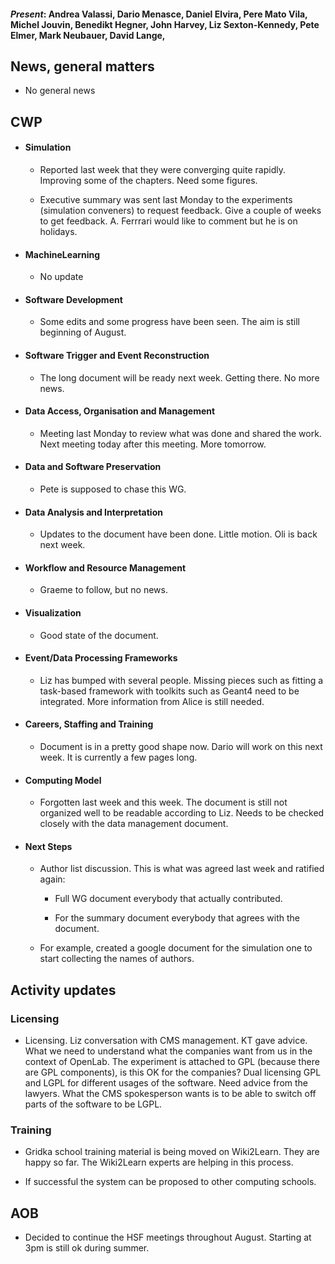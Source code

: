 #### *Present*: Andrea Valassi, Dario Menasce, Daniel Elvira, Pere Mato Vila, Michel Jouvin, Benedikt Hegner, John Harvey, Liz Sexton-Kennedy, Pete Elmer, Mark Neubauer, David Lange, 

## News, general matters

-   No general news

## CWP

-   #### Simulation

    -   Reported last week that they were converging quite rapidly. Improving some of the chapters. Need some figures.

    -   Executive summary was sent last Monday to the experiments (simulation conveners) to request feedback. Give a couple of weeks to get feedback. A. Ferrrari would like to comment but he is on holidays.

-   #### MachineLearning

    -   No update

-   #### Software Development

    -   Some edits and some progress have been seen. The aim is still beginning of August.

-   #### Software Trigger and Event Reconstruction

    -   The long document will be ready next week. Getting there. No more news.

-   #### Data Access, Organisation and Management

    -   Meeting last Monday to review what was done and shared the work. Next meeting today after this meeting. More tomorrow.

-   #### Data and Software Preservation

    -   Pete is supposed to chase this WG.

-   #### Data Analysis and Interpretation

    -   Updates to the document have been done. Little motion. Oli is back next week.

-   #### Workflow and Resource Management

    -   Graeme to follow, but no news.

-   #### Visualization

    -   Good state of the document.

-   #### Event/Data Processing Frameworks

    -   Liz has bumped with several people. Missing pieces such as fitting a task-based framework with toolkits such as Geant4 need to be integrated. More information from Alice is still needed.

-   #### Careers, Staffing and Training

    -   Document is in a pretty good shape now. Dario will work on this next week. It is currently a few pages long.

-   #### Computing Model

    -   Forgotten last week and this week. The document is still not organized well to be readable according to Liz. Needs to be checked closely with the data management document.

-   #### Next Steps

    -   Author list discussion. This is what was agreed last week and ratified again:

        -   Full WG document everybody that actually contributed.

        -   For the summary document everybody that agrees with the document.

    -   For example, created a google document for the simulation one to start collecting the names of authors.

## Activity updates

### Licensing

-   Licensing. Liz conversation with CMS management. KT gave advice. What we need to understand what the companies want from us in the context of OpenLab. The experiment is attached to GPL (because there are GPL components), is this OK for the companies? Dual licensing GPL and LGPL for different usages of the software. Need advice from the lawyers. What the CMS spokesperson wants is to be able to switch off parts of the software to be LGPL.

### Training

-   Gridka school training material is being moved on Wiki2Learn. They are happy so far. The Wiki2Learn experts are helping in this process.

-   If successful the system can be proposed to other computing schools.

## AOB

-   Decided to continue the HSF meetings throughout August. Starting at 3pm is still ok during summer.


